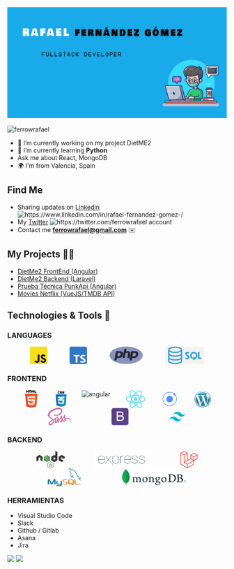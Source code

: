 <img src="./Portada.jpg" alt="Rafael Fernandez Gomez"/>

<p align="left"> <img src="https://komarev.com/ghpvc/?username=ferrowrafael" alt="ferrowrafael" /> </p>

- 🔭 I’m currently working on my project DietME2 
- 🌱 I’m currently learning **Python**
- Ask me about React, MongoDB
- 🌍 I'm from Valencia, Spain

## Find Me
- Sharing updates on <a href="https://www.linkedin.com/in/rafael-fernandez-gomez-/">Linkedin</a> <img src="https://blog.waalaxy.com/wp-content/uploads/2021/01/LinkedIn-Symbole.png" alt="https://www.linkedin.com/in/rafael-fernandez-gomez-/" height="auto" width="30" />
- My <a href="https://twitter.com/ferrowrafael">Twitter</a> <img src="https://assets.stickpng.com/images/580b57fcd9996e24bc43c53e.png" alt="https://twitter.com/ferrowrafael" height="25" width="25" /> account 
-  Contact me **ferrowrafael@gmail.com** ✉️

## My Projects 👨‍🔬
<!--   - <a href="https://github.com/FerrowRafael/GH-Proyecto3-RedSocial-Frontend">Social Network (React/Redux/Laravel)</a> 
  - <a href="https://github.com/FerrowRafael/GH-Proyecto2-Ecommerce-Frontend">Ecommerce (React/Redux/Express/MongoDB)</a> 
  - <a href="https://github.com/danielvazquezguerra/geekshubs-frontend-p6/tree/dev">Movies Netflix (Angular/Express/Sequelize)</a>  -->

<!-- ### Now -->
  - <a href="https://github.com/FerrowRafael/Diet_ME_2_FrontEnd">DietMe2 FrontEnd (Angular)</a> 
  - <a href="https://github.com/FerrowRafael/DietMe_2_Laravel">DietMe2 Backend (Laravel)</a> 
  - <a href="https://github.com/FerrowRafael/prueba-tecnica-punkapi">Prueba Técnica PunkApi (Angular)</a> 
  - <a href="https://github.com/FerrowRafael/Movies_VUE">Movies Netflix (VueJS/TMDB API)</a> 
  
  
## Technologies & Tools 🔧
### LANGUAGES
<div style="display:flex; justify-content: space-evenly;">
  <img src="./Logos/javascript.png" alt="javascript" width="auto" height="40"/> 
  <img src="./Logos/typescript.png" alt="typescript" width="auto" height="40"/> 
  <img src="./Logos/php.png" alt="php" width="auto" height="40"/> 
  <img src="./Logos/sql.png" alt="sql" width="auto" height="40"/> 
</div>

### FRONTEND
<div style="display:flex; justify-content: space-evenly;">
  <img src="./Logos/html.png" alt="html" width="auto" height="40"/> 
  <img src="./Logos/css.png" alt="css" width="auto" height="40"/> 
  <img src="./Logos/angular.png" alt="angular" width="auto" height="40"/> 
  <img src="./Logos/react.png" alt="react" width="auto" height="40"/> 
  <img src="./Logos/ionic.png" alt="ionic" width="auto" height="40"/> 
  <img src="./Logos/wordpress.png" alt="wordpress" width="auto" height="40"/> 
</div>

<div style="display:flex; justify-content: space-evenly;">
  <img src="./Logos/sass.png" alt="sass" width="auto" height="40"/> 
  <img src="./Logos/bootstrap.png" alt="bootstrap" width="auto" height="40"/> 
  <img src="./Logos/tailwind.png" alt="tailwind" width="auto" height="40"/> 
</div>

### BACKEND
<div style="display:flex; justify-content: space-evenly;">
  <img src="./Logos/node.png" alt="node" width="auto" height="40"/> 
  <img src="./Logos/expressjs.png" alt="expressjs" width="auto" height="40"/> 
  <img src="./Logos/laravel.png" alt="laravel" width="auto" height="40"/> 
</div>

<div style="display:flex; justify-content: space-evenly;">
  <img src="./Logos/mysql.png" alt="mysql" width="auto" height="40"/> 
  <img src="./Logos/mongodb.png" alt="mongodb" width="auto" height="40"/> 
</div>

### HERRAMIENTAS
<ul>
  <li>Visual Studio Code</li>
  <li>Slack</li>
  <li>Github / Gitlab</li>
  <li>Asana</li>
  <li>Jira</li>
</ul>
  
<img src="https://github-readme-stats.vercel.app/api?username=FerrowRafael&hide=contribs,issues&theme=dark">
<img src="https://github-readme-stats.vercel.app/api/top-langs/?username=FerrowRafael&layout=compact&theme=dark">


